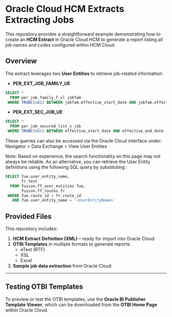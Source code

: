 # Oracle Cloud HCM Extracts Extracting Jobs

This repository provides a straightforward example demonstrating how to create an **HCM Extract** in Oracle Cloud HCM to generate a report listing all job names and codes configured within HCM Cloud.

## Overview

The extract leverages two **User Entities** to retrieve job-related information:

- **PER_EXT_JOB_FAMILY_UE**
```sql
SELECT * 
  FROM per_job_family_f_vl jobfam 
 WHERE TRUNC(&B1) BETWEEN jobfam.effective_start_date AND jobfam.effective_end_date
```

- **PER_EXT_SEC_JOB_UE**
```sql
SELECT * 
  FROM per_job_secured_list_v job 
 WHERE TRUNC(&B1) BETWEEN effective_start_date AND effective_end_date
```

These queries can also be accessed via the Oracle Cloud interface under:
Navigator > Data Exchange > View User Entities

Note: Based on experience, the search functionality on this page may not always be reliable.
As an alternative, you can retrieve the User Entity definitions using the following SQL query by substituting <UserEntityName>:
```sql
SELECT fue.user_entity_name,
       fr.text
  FROM fusion.ff_user_entities fue,
       fusion.ff_routes fr
 WHERE fue.route_id = fr.route_id
   AND fue.user_entity_name = '<UserEntityName>'
```

## Provided Files

This repository includes:

1. **HCM Extract Definition (XML)** – ready for import into Oracle Cloud  
2. **OTBI Templates** in multiple formats to generate reports:  
   - eText (RTF)
   - XSL  
   - Excel  
3. **Sample job data extraction** from Oracle Cloud

---

## Testing OTBI Templates

To preview or test the OTBI templates, use the **Oracle BI Publisher Template Viewer**, which can be downloaded from the **OTBI Home Page** within Oracle Cloud.



